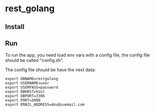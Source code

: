 # rest_golang
## Install

## Run

To run the app, you need load env vars with a config file, the config file should be called "config.sh".

The config file should be have the next data:
````
export DBNAME=restgolang
export USERNAME=user
export USERPASS=password
export DBHOST=host
export DBPORT=3306
export PORT=5000
export EMAIL_ADDRESS=dev@suemail.com
